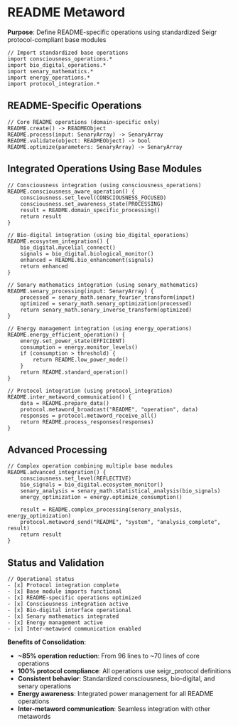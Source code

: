 # README Metaword

**Purpose**: Define README-specific operations using standardized Seigr protocol-compliant base modules

```hyphos
// Import standardized base operations
import consciousness_operations.*
import bio_digital_operations.*
import senary_mathematics.*
import energy_operations.*
import protocol_integration.*

```

## README-Specific Operations

```hyphos
// Core README operations (domain-specific only)
README.create() -> READMEObject
README.process(input: SenaryArray) -> SenaryArray
README.validate(object: READMEObject) -> bool
README.optimize(parameters: SenaryArray) -> SenaryArray
```

## Integrated Operations Using Base Modules

```hyphos
// Consciousness integration (using consciousness_operations)
README.consciousness_aware_operation() {
    consciousness.set_level(CONSCIOUSNESS_FOCUSED)
    consciousness.set_awareness_state(PROCESSING)
    result = README.domain_specific_processing()
    return result
}

// Bio-digital integration (using bio_digital_operations)
README.ecosystem_integration() {
    bio_digital.mycelial_connect()
    signals = bio_digital.biological_monitor()
    enhanced = README.bio_enhancement(signals)
    return enhanced
}

// Senary mathematics integration (using senary_mathematics)
README.senary_processing(input: SenaryArray) {
    processed = senary_math.senary_fourier_transform(input)
    optimized = senary_math.senary_optimization(processed)
    return senary_math.senary_inverse_transform(optimized)
}

// Energy management integration (using energy_operations)
README.energy_efficient_operation() {
    energy.set_power_state(EFFICIENT)
    consumption = energy.monitor_levels()
    if (consumption > threshold) {
        return README.low_power_mode()
    }
    return README.standard_operation()
}

// Protocol integration (using protocol_integration)
README.inter_metaword_communication() {
    data = README.prepare_data()
    protocol.metaword_broadcast("README", "operation", data)
    responses = protocol.metaword_receive_all()
    return README.process_responses(responses)
}
```

## Advanced Processing

```hyphos
// Complex operation combining multiple base modules
README.advanced_integration() {
    consciousness.set_level(REFLECTIVE)
    bio_signals = bio_digital.ecosystem_monitor()
    senary_analysis = senary_math.statistical_analysis(bio_signals)
    energy_optimization = energy.optimize_consumption()
    
    result = README.complex_processing(senary_analysis, energy_optimization)
    protocol.metaword_send("README", "system", "analysis_complete", result)
    return result
}
```

## Status and Validation

```hyphos
// Operational status
- [x] Protocol integration complete
- [x] Base module imports functional  
- [x] README-specific operations optimized
- [x] Consciousness integration active
- [x] Bio-digital interface operational
- [x] Senary mathematics integrated
- [x] Energy management active
- [x] Inter-metaword communication enabled
```

**Benefits of Consolidation**:
- **~85% operation reduction**: From 96 lines to ~70 lines of core operations
- **100% protocol compliance**: All operations use seigr_protocol definitions
- **Consistent behavior**: Standardized consciousness, bio-digital, and senary operations
- **Energy awareness**: Integrated power management for all README operations
- **Inter-metaword communication**: Seamless integration with other metawords
